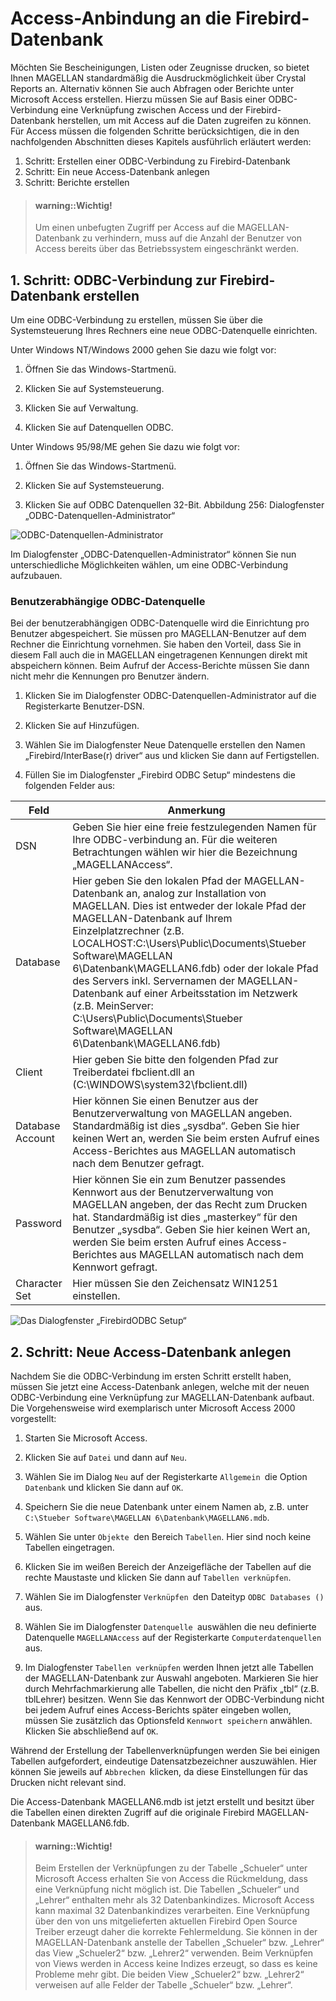 # Access-Anbindung an die Firebird-Datenbank

Möchten Sie Bescheinigungen, Listen oder Zeugnisse drucken, so bietet Ihnen MAGELLAN standardmäßig die Ausdruckmöglichkeit über Crystal Reports an. 
Alternativ können Sie auch Abfragen oder Berichte unter Microsoft Access erstellen. Hierzu müssen Sie auf Basis einer ODBC-Verbindung eine Verknüpfung zwischen Access und der Firebird-Datenbank herstellen, um mit Access auf die Daten zugreifen zu können. Für Access müssen die folgenden Schritte berücksichtigen, die in den nachfolgenden Abschnitten dieses Kapitels ausführlich erläutert werden:

1. Schritt: Erstellen einer ODBC-Verbindung zu Firebird-Datenbank
2. Schritt: Ein neue Access-Datenbank anlegen
3. Schritt: Berichte erstellen


> #### warning::Wichtig!
>
>  Um einen unbefugten Zugriff per Access auf die MAGELLAN-Datenbank zu verhindern, muss auf die Anzahl der Benutzer von Access bereits über das Betriebssystem eingeschränkt werden.

## 1. Schritt: ODBC-Verbindung zur Firebird-Datenbank erstellen

Um eine ODBC-Verbindung zu erstellen, müssen Sie über die Systemsteuerung Ihres Rechners eine neue ODBC-Datenquelle einrichten.

Unter Windows NT/Windows 2000 gehen Sie dazu wie folgt vor:

1. Öffnen Sie das Windows-Startmenü.

2. Klicken Sie auf Systemsteuerung.

3. Klicken Sie auf Verwaltung.

4. Klicken Sie auf Datenquellen ODBC.

Unter Windows 95/98/ME gehen Sie dazu wie folgt vor:

1. Öffnen Sie das Windows-Startmenü.

2. Klicken Sie auf Systemsteuerung.

3. Klicken Sie auf ODBC Datenquellen 32-Bit.
Abbildung 256: Dialogfenster „ODBC-Datenquellen-Administrator“

![ODBC-Datenquellen-Administrator](/images/Import_Export.ODBC2.png)

Im Dialogfenster „ODBC-Datenquellen-Administrator“ können Sie nun unterschiedliche Möglichkeiten wählen, um eine ODBC-Verbindung aufzubauen.

### Benutzerabhängige ODBC-Datenquelle

Bei der benutzerabhängigen ODBC-Datenquelle wird die Einrichtung pro Benutzer abgespeichert. Sie müssen pro MAGELLAN-Benutzer auf dem Rechner die Einrichtung vornehmen. Sie haben den Vorteil, dass Sie in diesem Fall auch die in MAGELLAN eingetragenen Kennungen direkt mit abspeichern können. Beim Aufruf der Access-Berichte müssen Sie dann nicht mehr die Kennungen pro Benutzer ändern.

1. Klicken Sie im Dialogfenster ODBC-Datenquellen-Administrator auf die Registerkarte Benutzer-DSN.

2. Klicken Sie auf Hinzufügen.

3. Wählen Sie im Dialogfenster Neue Datenquelle erstellen den Namen „Firebird/InterBase(r) driver“ aus und klicken Sie dann auf Fertigstellen.

4. Füllen Sie im Dialogfenster „Firebird ODBC Setup“ mindestens die folgenden Felder aus:

Feld|Anmerkung
--|--
DSN| Geben Sie hier eine freie festzulegenden Namen für Ihre ODBC-verbindung an. Für die weiteren Betrachtungen wählen wir hier die Bezeichnung „MAGELLANAccess“.
Database|Hier geben Sie den lokalen Pfad der MAGELLAN-Datenbank an, analog zur Installation von MAGELLAN. Dies ist entweder der lokale Pfad der MAGELLAN-Datenbank auf Ihrem Einzelplatzrechner (z.B. LOCALHOST:C:\Users\Public\Documents\Stueber Software\MAGELLAN 6\Datenbank\MAGELLAN6.fdb) oder der lokale Pfad des Servers inkl. Servernamen der MAGELLAN-Datenbank auf einer Arbeitsstation im Netzwerk (z.B. MeinServer: C:\Users\Public\Documents\Stueber Software\MAGELLAN 6\Datenbank\MAGELLAN6.fdb)
Client|Hier geben Sie bitte den folgenden Pfad zur Treiberdatei fbclient.dll an (C:\WINDOWS\system32\fbclient.dll)
Database Account|Hier können Sie einen Benutzer aus der Benutzerverwaltung von MAGELLAN angeben. Standardmäßig ist dies „sysdba“. Geben Sie hier keinen Wert an, werden Sie beim ersten Aufruf eines Access-Berichtes aus MAGELLAN automatisch nach dem Benutzer gefragt.
Password|Hier können Sie ein zum Benutzer passendes Kennwort aus der Benutzerverwaltung von MAGELLAN angeben, der das Recht zum Drucken hat. Standardmäßig ist dies „masterkey“ für den Benutzer „sysdba“. Geben Sie hier keinen Wert an, werden Sie beim ersten Aufruf eines Access-Berichtes aus MAGELLAN automatisch nach dem Kennwort gefragt.
Character Set|Hier müssen Sie den Zeichensatz WIN1251 einstellen.


![Das Dialogfenster „FirebirdODBC Setup“](/images/Import_Export.ODBC.png) 

## 2. Schritt: Neue Access-Datenbank anlegen

Nachdem Sie die ODBC-Verbindung im ersten Schritt erstellt haben, müssen Sie jetzt eine Access-Datenbank anlegen, welche mit der neuen ODBC-Verbindung eine Verknüpfung zur MAGELLAN-Datenbank aufbaut. Die Vorgehensweise wird exemplarisch unter Microsoft Access 2000 vorgestellt:

1. Starten Sie Microsoft Access.

2. Klicken Sie auf `Datei` und dann auf `Neu`.

3. Wählen Sie im Dialog `Neu` auf der Registerkarte `Allgemein `die Option `Datenbank` und klicken Sie dann auf `OK`.

4. Speichern Sie die neue Datenbank unter einem Namen ab, z.B. unter` C:\Stueber Software\MAGELLAN 6\Datenbank\MAGELLAN6.mdb`.

5. Wählen Sie unter `Objekte `den Bereich `Tabellen`. Hier sind noch keine Tabellen eingetragen.

6. Klicken Sie im weißen Bereich der Anzeigefläche der Tabellen auf die rechte Maustaste und klicken Sie dann auf `Tabellen verknüpfen`.

7. Wählen Sie im Dialogfenster `Verknüpfen `den Dateityp `ODBC Databases ()` aus.

8. Wählen Sie im Dialogfenster `Datenquelle `auswählen die neu definierte Datenquelle `MAGELLANAccess` auf der Registerkarte `Computerdatenquellen` aus.

9. Im Dialogfenster `Tabellen verknüpfen` werden Ihnen jetzt alle Tabellen der MAGELLAN-Datenbank zur Auswahl angeboten. Markieren Sie hier durch Mehrfachmarkierung alle Tabellen, die nicht den Präfix „tbl“ (z.B. tblLehrer) besitzen. Wenn Sie das Kennwort der ODBC-Verbindung nicht bei jedem Aufruf eines Access-Berichts später eingeben wollen, müssen Sie zusätzlich das Optionsfeld `Kennwort speichern` anwählen. Klicken Sie abschließend auf `OK`.

Während der Erstellung der Tabellenverknüpfungen werden Sie bei einigen Tabellen aufgefordert, eindeutige Datensatzbezeichner auszuwählen. Hier können Sie jeweils auf `Abbrechen `klicken, da diese Einstellungen für das Drucken nicht relevant sind.

Die Access-Datenbank MAGELLAN6.mdb ist jetzt erstellt und besitzt über die Tabellen einen direkten Zugriff auf die originale Firebird MAGELLAN-Datenbank MAGELLAN6.fdb.

> #### warning::Wichtig!
>
>  Beim Erstellen der Verknüpfungen zu der Tabelle „Schueler“ unter Microsoft Access erhalten Sie von Access die Rückmeldung, dass eine Verknüpfung nicht möglich ist. Die Tabellen „Schueler“ und „Lehrer“ enthalten mehr als 32 Datenbankindizes. Microsoft Access kann maximal 32 Datenbankindizes verarbeiten. Eine Verknüpfung über den von uns mitgelieferten aktuellen Firebird Open Source Treiber erzeugt daher die korrekte Fehlermeldung. Sie können in der MAGELLAN-Datenbank anstelle der Tabellen „Schueler“ bzw. „Lehrer“ das View „Schueler2“ bzw. „Lehrer2“ verwenden. Beim Verknüpfen von Views werden in Access keine Indizes erzeugt, so dass es keine Probleme mehr gibt. Die beiden View „Schueler2“ bzw. „Lehrer2“ verweisen auf alle Felder der Tabelle „Schueler“ bzw. „Lehrer“.




